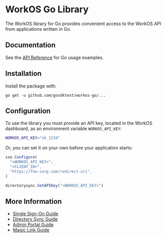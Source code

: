 # WorkOS Go Library

The WorkOS library for Go provides convenient access to the WorkOS API from applications written in Go.

## Documentation

See the [API Reference](https://workos.com/docs/reference/client-libraries) for Go usage examples.

## Installation

Install the package with:

```
go get -u github.com/gosdktest/workos-go/...
```

## Configuration

To use the library you must provide an API key, located in the WorkOS dashboard, as an environment variable `WORKOS_API_KEY`:

```sh
WORKOS_API_KEY="sk_1234"
```

Or, you can set it on your own before your application starts:

```ts
sso.Configure(
  "<WORKOS_API_KEY>",
  "<CLIENT_ID>",
  "https://foo-corp.com/redirect-uri",
)

directorysync.SetAPIKey("<WORKOS_API_KEY>")
```

## More Information

* [Single Sign-On Guide](https://workos.com/docs/sso/guide)
* [Directory Sync Guide](https://workos.com/docs/directory-sync/guide)
* [Admin Portal Guide](https://workos.com/docs/admin-portal/guide)
* [Magic Link Guide](https://workos.com/docs/magic-link/guide)

